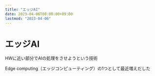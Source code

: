```yaml
---
title: "エッジAI"
date: 2023-04-06T00:00:00+09:00
lastmod: "2023-04-06"
---
```

# エッジAI

HWに近い部分でAIの処理をさせようという技術

Edge computing（エッジコンピューティング）の1つとして最近増えだした